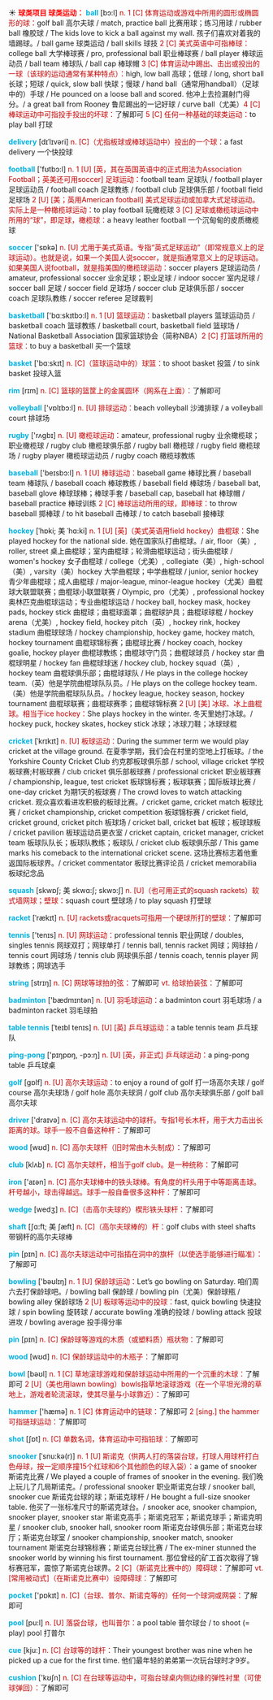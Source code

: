 ☀ <font color="red">**球类项目 球类运动：**</font>
<font color="sky blue">**ball**</font> [bɔ:l] 
<font color="#c00000">n. 1 [C] 体育运动或游戏中所用的圆形或椭圆形的球：</font>golf ball 高尔夫球 / match, practice ball 比赛用球；练习用球 / rubber ball 橡胶球 / The kids love to kick a ball against my wall. 孩子们喜欢对着我的墙踢球。/ ball game 球类运动 / ball skills 球技 <font color="#c00000">2 [C] 美式英语中可指棒球：</font>college ball 大学棒球赛 / pro, professional ball 职业棒球赛 / ball player 棒球运动员 / ball team 棒球队 / ball cap 棒球帽 <font color="#c00000">3 [C] 体育运动中踢出、击出或投出的一球（该球的运动通常有某种特点）：</font>high, low ball 高球；低球 / long, short ball 长球；短球 / quick, slow ball 快球；慢球 / hand ball（通常用handball）（足球中的）手球 / He pounced on a loose ball and scored. 他冲上去捡漏射门得分。/ a great ball from Rooney 鲁尼踢出的一记好球 / curve ball（尤美）<font color="#c00000">4 [C] 棒球运动中可指投手投出的坏球：</font>了解即可 <font color="#c00000">5 [C] 任何一种基础的球类运动：</font>to play ball 打球
           
<font color="sky blue">**delivery**</font> [dɪˈlɪvəri]
<font color="#c00000">n. [C]（尤指板球或棒球运动中）投出的一个球：</font>a fast delivery 一个快投球

<font color="sky blue">**football**</font> ['fʊtbɔ:l] 
<font color="#c00000">n. 1 [U] [英，其在英国英语中的正式用法为Association Football；英美还可用soccer] 足球运动：</font>football team 足球队 / football player 足球运动员 / football coach 足球教练 / football club 足球俱乐部 / football field 足球场 <font color="#c00000">2 [U] [美；英用American football] 美式足球运动或加拿大式足球运动。实际上是一种橄榄球运动：</font>to play football 玩橄榄球 <font color="#c00000">3 [C] 足球或橄榄球运动中所用的“球”，即足球，橄榄球：</font>a heavy leather football 一个沉甸甸的皮质橄榄球

<font color="sky blue">**soccer**</font> ['sɒkə] 
<font color="#c00000">n. [U] 尤用于美式英语。专指“英式足球运动”（即常规意义上的足球运动）。也就是说，如果一个美国人说soccer，就是指通常意义上的足球运动。如果美国人说football，就是指美国的橄榄球运动：</font>soccer players 足球运动员 / amateur, professional soccer 业余足球；职业足球 / indoor soccer 室内足球 / soccer ball 足球 / soccer field 足球场 / soccer club 足球俱乐部 / soccer coach 足球队教练 / soccer referee 足球裁判

<font color="sky blue">**basketball**</font> ['bɑːskɪtbɔ:l] 
<font color="#c00000">n. 1 [U] 篮球运动：</font>basketball players 篮球运动员 / basketball coach 篮球教练 / basketball court, basketball field 篮球场 / National Basketball Association 国家篮球协会（简称NBA）<font color="#c00000">2 [C] 打篮球所用的篮球：</font>to buy a basketball 买一个篮球

<font color="sky blue">**basket**</font> ['bɑːskɪt] 
<font color="#c00000">n. [C]（篮球运动中的）球篮：</font>to shoot basket 投篮 / to sink basket 投球入篮

<font color="sky blue">**rim**</font> [rɪm]
<font color="#c00000">n. [C] 篮球的篮筐上的金属圆环（网系在上面）：</font>了解即可

<font color="sky blue">**volleyball**</font> ['vɒlɪbɔ:l] 
<font color="#c00000">n. [U] 排球运动：</font>beach volleyball 沙滩排球 / a volleyball court 排球场

<font color="sky blue">**rugby**</font> ['rʌɡbɪ] 
<font color="#c00000">n. [U] 橄榄球运动：</font>amateur, professional rugby 业余橄榄球；职业橄榄球 / rugby club 橄榄球俱乐部 / rugby ball 橄榄球 / rugby field 橄榄球场 / rugby player 橄榄球运动员 / rugby coach 橄榄球教练

<font color="sky blue">**baseball**</font> ['beɪsbɔ:l] 
<font color="#c00000">n. 1 [U] 棒球运动：</font>baseball game 棒球比赛 / baseball team 棒球队 / baseball coach 棒球教练 / baseball field 棒球场 / baseball bat, baseball glove 棒球球棒；棒球手套 / baseball cap, baseball hat 棒球帽 / baseball practice 棒球训练 <font color="#c00000">2 [C] 棒球运动所用的球，即棒球：</font>to throw baseball 掷棒球 / to hit baseball 击棒球 / to catch baseball 接棒球
            
<font color="sky blue">**hockey**</font> [ˈhɒki; 美 ˈhɑ:ki]
<font color="#c00000">n. 1 [U] [英]（美式英语用field hockey）曲棍球：</font>She played hockey for the national side. 她在国家队打曲棍球。/ air, floor（美）, roller, street 桌上曲棍球；室内曲棍球；轮滑曲棍球运动；街头曲棍球 / women's hockey 女子曲棍球 / college（尤美）, collegiate（美）, high-school（美）, varsity（美）hockey 大学曲棍球；中学曲棍球 / junior, senior hockey 青少年曲棍球；成人曲棍球 / major-league, minor-league hockey（尤美）曲棍球大联盟联赛；曲棍球小联盟联赛 / Olympic, pro（尤美）, professional hockey 奥林匹克曲棍球运动；专业曲棍球运动 / hockey ball, hockey mask, hockey pads, hockey stick 曲棍球；曲棍球面罩；曲棍球护具；曲棍球球棍 / hockey arena（尤美）, hockey field, hockey pitch（英）, hockey rink, hockey stadium 曲棍球球场 / hockey championship, hockey game, hockey match, hockey tournament 曲棍球锦标赛；曲棍球比赛 / hockey coach, hockey goalie, hockey player 曲棍球教练；曲棍球守门员；曲棍球球员 / hockey star 曲棍球明星 / hockey fan 曲棍球球迷 / hockey club, hockey squad（英）, hockey team 曲棍球俱乐部；曲棍球球队 / He plays in the college hockey team.（英）他是学院曲棍球队队员。/ He plays on the college hockey team.（美）他是学院曲棍球队队员。/ hockey league, hockey season, hockey tournament 曲棍球联赛；曲棍球赛季；曲棍球锦标赛 <font color="#c00000">2 [U] [美] 冰球、冰上曲棍球。相当于ice hockey：</font>She plays hockey in the winter. 冬天里她打冰球。/ hockey puck, hockey skates, hockey stick 冰球；冰球刀鞋；冰球球棍

<font color="sky blue">**cricket**</font> [ˈkrɪkɪt]
<font color="#c00000">n. [U] 板球运动：</font>During the summer term we would play cricket at the village ground. 在夏季学期，我们会在村里的空地上打板球。/ the Yorkshire County Cricket Club 约克郡板球俱乐部 / school, village cricket 学校板球赛;村板球赛 / club cricket 俱乐部板球赛 / professional cricket 职业板球赛 / championship, league, test cricket 板球锦标赛；板球联赛；国际板球比赛 / one-day cricket 为期1天的板球赛 / The crowd loves to watch attacking cricket. 观众喜欢看进攻积极的板球比赛。/ cricket game, cricket match 板球比赛 / cricket championship, cricket competition 板球锦标赛 / cricket field, cricket ground, cricket pitch 板球场 / cricket ball, cricket bat 板球；板球球板 / cricket pavilion 板球运动员更衣室 / cricket captain, cricket manager, cricket team 板球队队长；板球队教练；板球队 / cricket club 板球俱乐部 / This game marks his comeback to the international cricket scene. 这场比赛标志着他重返国际板球界。/ cricket commentator 板球比赛评论员 / cricket memorabilia 板球纪念品

<font color="sky blue">**squash**</font> [skwɒʃ; 美 skwɑ:ʃ; skwɔ:ʃ]
<font color="#c00000">n. [U]（也可用正式的squash rackets）软式墙网球；壁球：</font>squash court 壁球场 / to play squash 打壁球
           
<font color="sky blue">**racket**</font> [ˈrækɪt]
<font color="#c00000">n. [U] rackets或racquets可指用一个硬球所打的壁球：</font>了解即可
 
<font color="sky blue">**tennis**</font> ['tenɪs] 
<font color="#c00000">n. [U] 网球运动：</font>professional tennis 职业网球 / doubles, singles tennis 网球双打；网球单打 / tennis ball, tennis racket 网球；网球拍 / tennis court 网球场 / tennis club 网球俱乐部 / tennis coach, tennis player 网球教练；网球选手

<font color="sky blue">**string**</font> [strɪŋ] 
<font color="#c00000">n. [C] 网球等球拍的弦：</font>了解即可 <font color="#c00000">vt. 给球拍装弦：</font>了解即可

<font color="sky blue">**badminton**</font> ['bædmɪntən] 
<font color="#c00000">n. [U] 羽毛球运动：</font>a badminton court 羽毛球场 / a badminton racket 羽毛球拍

<font color="sky blue">**table tennis**</font> [ˈteɪbl tenɪs] 
<font color="#c00000">n. [U] [英] 乒乓球运动：</font>a table tennis team 乒乓球队

<font color="sky blue">**ping-pong**</font> ['pɪŋpɒŋ, -pɔ:ŋ] 
<font color="#c00000">n. [U] [英，非正式] 乒乓球运动：</font>a ping-pong table 乒乓球桌

<font color="sky blue">**golf**</font> [ɡɒlf] 
<font color="#c00000">n. [U] 高尔夫球运动：</font>to enjoy a round of golf 打一场高尔夫球 / golf course 高尔夫球场 / golf hole 高尔夫球洞 / golf club 高尔夫球俱乐部 / golf ball 高尔夫球

<font color="sky blue">**driver**</font> ['draɪvə] 
<font color="#c00000">n. [C] 高尔夫球运动中的球杆。专指1号长木杆，用于大力击出长距离的球。球手一般不自备这种杆：</font>了解即可

<font color="sky blue">**wood**</font> [wʊd] 
<font color="#c00000">n. [C] 高尔夫球杆（旧时常由木头制成）：</font>了解即可

<font color="sky blue">**club**</font> [klʌb] 
<font color="#c00000">n. [C] 高尔夫球杆，相当于golf club。是一种统称：</font>了解即可

<font color="sky blue">**iron**</font> ['aɪən] 
<font color="#c00000">n. [C] 高尔夫球棒中的铁头球棒。有角度的杆头用于中等距离击球。杆号越小，球击得越远。球手一般自备很多这种杆：</font>了解即可
           
<font color="sky blue">**wedge**</font> [wedʒ]
<font color="#c00000">n. [C]（击高尔夫球的）楔形铁头球杆：</font>了解即可
           
<font color="sky blue">**shaft**</font> [ʃɑ:ft; 美 ʃæft]
<font color="#c00000">n. [C]（高尔夫球棒的）杆：</font>golf clubs with steel shafts 带钢杆的高尔夫球棒

<font color="sky blue">**pin**</font> [pɪn] 
<font color="#c00000">n. [C] 高尔夫球运动中可指插在洞中的旗杆（以使选手能够进行瞄准）：</font>了解即可

<font color="sky blue">**bowling**</font> ['bəʊlɪŋ] 
<font color="#c00000">n. 1 [U] 保龄球运动：</font>Let’s go bowling on Saturday. 咱们周六去打保龄球吧。/ bowling ball 保龄球 / bowling pin（尤美）保龄球瓶 / bowling alley 保龄球场 <font color="#c00000">2 [U] 板球等运动中的投球：</font>fast, quick bowling 快速投球 / spin bowling 旋转球 / accurate bowling 准确的投球 / bowling attack 投球进攻 / bowling average 投手得分率

<font color="sky blue">**pin**</font> [pɪn] 
<font color="#c00000">n. [C] 保龄球等游戏的木质（或塑料质）瓶状物：</font>了解即可

<font color="sky blue">**wood**</font> [wʊd] 
<font color="#c00000">n. [C] 保龄球运动中的木瓶子：</font>了解即可

<font color="sky blue">**bowl**</font> [bəʊl] 
<font color="#c00000">n. 1 [C] 草地滚球游戏和保龄球运动中所用的一个沉重的木球：</font>了解即可 <font color="#c00000">2 [U]（美也用lawn bowling）bowls指草地滚球游戏（在一个平坦光滑的草地上，游戏者轮流滚球，使其尽量与小球靠近）：</font>了解即可

<font color="sky blue">**hammer**</font> ['hæmə] 
<font color="#c00000">n. 1 [C] 体育运动中的链球：</font>了解即可 <font color="#c00000">2 [sing.] the hammer 可指链球运动：</font>了解即可

<font color="sky blue">**shot**</font> [ʃɒt] 
<font color="#c00000">n. [C] 单数名词，体育运动中可指铅球：</font>了解即可
           
<font color="sky blue">**snooker**</font> [ˈsnu:kə(r)]
<font color="#c00000">n. 1 [U] 斯诺克（供两人打的落袋台球，打球人用球杆打白色母球，按一定顺序撞15个红球和6个其他颜色的球入袋）：</font>a game of snooker 斯诺克比赛 / We played a couple of frames of snooker in the evening. 我们晚上玩儿了几局斯诺克。/ professional snooker 职业斯诺克台球 / snooker ball, snooker cue 斯诺克台球的球；斯诺克球杆 / He bought a full-size snooker table. 他买了一张标准尺寸的斯诺克球台。/ snooker ace, snooker champion, snooker player, snooker star 斯诺克高手；斯诺克冠军；斯诺克球手；斯诺克明星 / snooker club, snooker hall, snooker room 斯诺克台球俱乐部；斯诺克台球厅；斯诺克台球室 / snooker championship, snooker match, snooker tournament 斯诺克台球锦标赛；斯诺克台球比赛 / The ex-miner stunned the snooker world by winning his first tournament. 那位曾经的矿工首次取得了锦标赛冠军，震惊了斯诺克台球界。<font color="#c00000">2 [C]（斯诺克比赛中的）障碍球：</font>了解即可 <font color="#c00000">vt. [常用被动式]（在斯诺克比赛中）设障碍球：</font>了解即可

<font color="sky blue">**pocket**</font> ['pɒkɪt] 
<font color="#c00000">n. [C]（台球、普尔、斯诺克等的）任何一个球洞或网袋：</font>了解即可

<font color="sky blue">**pool**</font> [pu:l] 
<font color="#c00000">n. [U] 落袋台球，也叫普尔：</font>a pool table 普尔球台 / to shoot (= play) pool 打普尔
           
<font color="sky blue">**cue**</font> [kju:]
<font color="#c00000">n. [C] 台球等的球杆：</font>Their youngest brother was nine when he picked up a cue for the first time. 他们最年轻的弟弟第一次玩台球时才9岁。

<font color="sky blue">**cushion**</font> ['kʊʃn] 
<font color="#c00000">n. [C] 在台球等运动中，可指台球桌内侧边缘的弹性衬里（可使球弹回）：</font>了解即可

